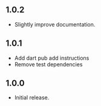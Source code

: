 ## 1.0.2

* Slightly improve documentation.

## 1.0.1

* Add dart pub add instructions
* Remove test dependencies

## 1.0.0

* Initial release.
